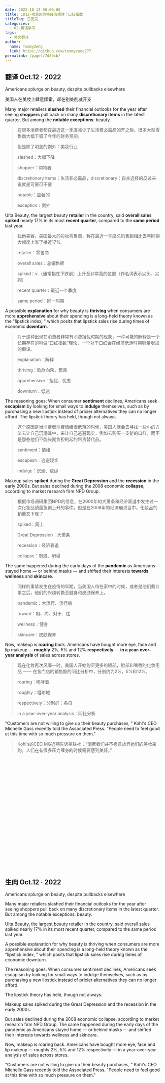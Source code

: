 ```yaml
---
date: 2022-10-12 00:00:00
title: 1012-老美的奇特经济规律：口红指数
titleTag: 已更完
categories: 
  - 02-英语学习
tags: 
  - 外文翻译
author: 
  name: TommyZeng
  link: https://github.com/tommyzeng777
permalink: /pages/7d89cb/
---
```



## 翻译 Oct.12 · 2022
Americans splurge on beauty, despite pullbacks elsewhere

美国人在美妆上肆意挥霍，却在别处削减开支

Many major retailers **slashed** their financial outlooks for the year after seeing **shoppers** pull back on many **discretionary items** in the latest quarter. But among the **notable** **exceptions**: beauty.<!-- more -->

> 在很多消费者都在最近这一季度减少了生活费必需品的开之后，很多大型零售商大幅下调了今年的财务预期。
>
> 但是除了明显的例外：美妆行业
>
> slashed：大幅下降
>
> shopper：购物者
>
> discretionary items：生活非必需品，discretionary：自主选择的反过来说就是可要可不要
>
> notable：显著的
>
> exception：例外

Ulta Beauty, the largest beauty **retailer** in the country, said **overall sales** **spiked** nearly 17% in its most **recent quarter**, compared to the **same period** last year.

> 犹他美容，美国最大的彩妆零售商，称在最近一季度总销售额相比去年同期大幅度上涨了接近17%。
>
> retailer：零售商
>
> overall sales：总销售额
>
> spiked：v.（通常指在下跌前）上升至非常高的位置（作名词表示尖头、尖刺）
>
> recent quarter：最近一个季度
>
> same period：同一时期

A possible **explanation** for why beauty is **thriving** when consumers are more **apprehensive** about their spending is a long-held theory known as the "lipstick index, " which posits that lipstick sales rise during times of economic **downturn**.

> 对于这种出现在消费者非常有消费担忧时期的现象，一种可能的解释是一个长期存在的叫做“口红指数”理论，一个对于口红会在经济低迷时期销量增加的假设。
>
> explanation：解释
>
> thriving：欣欣向荣、繁荣
>
> apprehensive：担忧、忧虑
>
> downturn：低迷

The reasoning goes: When consumer **sentiment** declines, Americans seek **escapism** by looking for small ways to **indulge** themselves, such as by purchasing a new lipstick instead of pricier alternatives they can no longer afford.
The lipstick theory has held, though not always.

> 这个原因是当消费者消费情绪很低落的时候，美国人就会去寻找一些小的方法去让自己沉溺其中，来让自己逃避现实，例如去购买一支新的口红，而不是那些他们不能长期负担的起的昂贵替代品。
>
> sentiment：情绪
>
> escapism：逃避现实
>
> indulge：沉溺、放纵

Makeup sales **spiked** during the **Great Depression** and the **recession** in the early 2000s. But sales declined during the 2008 economic **collapse**, according to market research firm NPD Group.

> 根据市场调研集团NPD的信息，在2000年的大萧条和经济衰退中发生过一次化妆品销量急剧上升的事件。但是在2008年的经济崩溃当中，化妆品的销量又下降了
>
> spiked：同上
>
> Great Depression：大萧条
>
> recession：经济衰退
>
> collapse：崩溃、坍塌

The same happened during the early days of the **pandemic** as Americans stayed home — or behind masks — and shifted their interests **towards** **wellness** and **skincare**.

> 同样的事情发生在疫情的早期，当美国人待在家中的时候，或者是他们戴口罩之后，他们的兴趣转换至健身和皮肤保养上。
>
> pandemic：大流行、流行病
>
> toward：朝、向、对于、往
>
> wellness：健身
>
> skincare：皮肤保养

Now, makeup is **roaring** back. Americans have bought more eye, face and lip makeup — **roughly** 2%, 5% and 12% **respectively** — **in a year-over-year analysis** of sales across stores.

> 现在化妆再次风靡一时。美国人开始购买更多的眼部，脸部和嘴唇的化妆用品 —— 在各门店的销售额的同比分析中，分别约为2%，5%和12%。
>
> roaring：咆哮着
>
> roughly：粗略地
>
> respectively：分别的；各自
>
> in a year-over-year analysis：同比分析

"Customers are not willing to give up their beauty purchases, " Kohl's CEO Michelle Gass recently told the Associated Press. "People need to feel good at this time with so much pressure on them."

> Kohl’s的CEO MG近期告诉美联社：“消费者们并不愿意放弃她们的美妆采购，人们在有很多压力缠身的时候需要感到美好。”

<br><br><br><br><br><br><br><br><br><br><br><br><br><br><br><br><br><br><br><br><br>


## 生肉 Oct.12 · 2022
Americans splurge on beauty, despite pullbacks elsewhere


Many major retailers slashed their financial outlooks for the year after seeing shoppers pull back on many discretionary items in the latest quarter. But among the notable exceptions: beauty.

Ulta Beauty, the largest beauty retailer in the country, said overall sales spiked nearly 17% in its most recent quarter, compared to the same period last year.

A possible explanation for why beauty is thriving when consumers are more apprehensive about their spending is a long-held theory known as the "lipstick index, " which posits that lipstick sales rise during times of economic downturn.

The reasoning goes: When consumer sentiment declines, Americans seek escapism by looking for small ways to indulge themselves, such as by purchasing a new lipstick instead of pricier alternatives they can no longer afford.

The lipstick theory has held, though not always.

Makeup sales spiked during the Great Depression and the recession in the early 2000s.

But sales declined during the 2008 economic collapse, according to market research firm NPD Group. The same happened during the early days of the pandemic as Americans stayed home — or behind masks — and shifted their interests towards wellness and skincare.

Now, makeup is roaring back. Americans have bought more eye, face and lip makeup — roughly 2%, 5% and 12% respectively — in a year-over-year analysis of sales across stores.

"Customers are not willing to give up their beauty purchases, " Kohl's CEO Michelle Gass recently told the Associated Press. "People need to feel good at this time with so much pressure on them."


